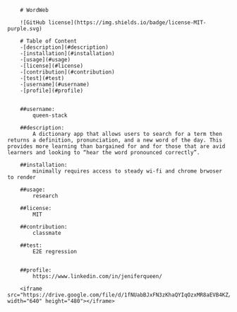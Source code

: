 
        
        # WordWeb

        ![GitHub license](https://img.shields.io/badge/license-MIT-purple.svg)

        # Table of Content
        -[description](#description)
        -[installation](#installation)
        -[usage](#usage)
        -[license](#license)
        -[contribution](#contribution)
        -[test](#test)
        -[username](#username)
        -[profile](#profile)
        

        ##username:
            queen-stack
        
        ##description:
            A dictionary app that allows users to search for a term then returns a definition, pronunciation, and a new word of the day. This provides more learning than bargained for and for those that are avid learners and looking to “hear the word pronounced correctly”.
       
        ##installation:
            minimally requires access to steady wi-fi and chrome brwoser to render
        
        ##usage:
            research
        
        ##license:
            MIT 
        
        ##contribution:
            classmate
        
        ##test:
            E2E regression
          
       
        ##profile:
            https://www.linkedin.com/in/jeniferqueen/
        
        <iframe src="https://drive.google.com/file/d/1fNUabBJxFN3zKhaQYIqOzxMR8aEVB4KZ/preview" width="640" height="480"></iframe>
